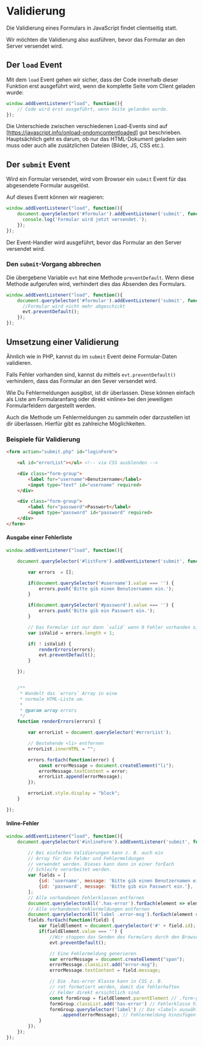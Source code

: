 # Validierung

Die Validierung eines Formulars in JavaScript findet clientseitig statt.

Wir möchten die Validierung also ausführen, bevor das Formular an den Server versendet wird.

## Der `load` Event

Mit dem `load` Event gehen wir sicher, dass der Code innerhalb dieser Funktion erst ausgeführt wird, wenn die komplette Seite vom Client geladen wurde:

```js
window.addEventListener("load", function(){
    // Code wird erst ausgeführt, wenn Seite gelanden wurde.
});
```

Die Unterschiede zwischen verschiedenen Load-Events sind auf [https://javascript.info/onload-ondomcontentloaded] gut beschrieben. Hauptsächlich geht es darum, ob nur das HTML-Dokument geladen sein muss oder auch alle zusätzlichen Dateien (Bilder, JS, CSS etc.).


## Der `submit` Event

Wird ein Formular versendet, wird vom Browser ein `submit` Event für das abgesendete Formular ausgelöst.

Auf dieses Event können wir reagieren:

```js
window.addEventListener("load", function(){
    document.querySelector('#formular').addEventListener('submit', function(evt) {
      console.log('Formular wird jetzt versendet.');
    });
});
```

Der Event-Handler wird ausgeführt, bevor das Formular an den Server versendet wird.

### Den `submit`-Vorgang abbrechen

Die übergebene Variable `evt` hat eine Methode `preventDefault`. Wenn diese Methode aufgerufen
wird, verhindert dies das Absenden des Formulars.

```js
window.addEventListener("load", function(){
    document.querySelector('#formular').addEventListener('submit', function(evt) {
      //Formular wird nicht mehr abgeschickt
      evt.preventDefault();
    });
});
```

## Umsetzung einer Validierung

Ähnlich wie in PHP, kannst du im `submit` Event deine Formular-Daten validieren.

Falls Fehler vorhanden sind, kannst du mittels `evt.preventDefault()` verhindern, dass das Formular an den Sever versendet wird.

Wie Du Fehlermeldungen ausgibst, ist dir überlassen. Diese können einfach als Liste am Formularanfang oder direkt «inline» bei den jeweiligen Formularfeldern dargestellt werden.

Auch die Methode um Fehlermeldungen zu sammeln oder darzustellen ist dir überlassen. Hierfür gibt es zahlreiche Möglichkeiten.

### Beispiele für Validierung

```html
<form action="submit.php" id="loginForm">

    <ul id="errorList"></ul> <!-- via CSS ausblenden -->

    <div class="form-group">
        <label for="username">Benutzername</label>
        <input type="text" id="username" required>
    </div>

    <div class="form-group">
        <label for="password">Passwort</label>
        <input type="password" id="password" required>
    </div>
</form>
```

#### Ausgabe einer Fehlerliste

```js
window.addEventListener("load", function(){

    document.querySelector('#listForm').addEventListener('submit', function(evt) {

        var errors  = [];

        if(document.querySelector('#username').value === '') {
            errors.push('Bitte gib einen Benutzernamen ein.');
        }

        if(document.querySelector('#password').value === '') {
            errors.push('Bitte gib ein Passwort ein.');
        }

        // Das Formular ist nur dann `valid` wenn 0 Fehler vorhanden sind.
        var isValid = errors.length < 1;

        if( ! isValid) {
            renderErrors(errors);
            evt.preventDefault();
        }

    });


    /**
     * Wandelt das `errors` Array in eine
     * normale HTML-Liste um.
     *
     * @param array errors
     */
    function renderErrors(errors) {

        var errorList = document.querySelector('#errorList');

        // Bestehende <li> entfernen
        errorList.innerHTML = "";

        errors.forEach(function(error) {
            const errorMessage = document.createElement("li");
            errorMessage.textContent = error;
            errorList.append(errorMessage);
        });

        errorList.style.display = "block";
    }

});

```

#### Inline-Fehler


```js
window.addEventListener("load", function(){
    document.querySelector('#inlineForm').addEventListener('submit', function(evt) {

        // Bei einfachen Validierungen kann z. B. auch ein
        // Array für die Felder und Fehlermeldungen
        // verwendet werden. Dieses kann dann in einer forEach
        // Schleife verarbeitet werden.
        var fields = [
            {id: 'username', message: 'Bitte gib einen Benutzernamen ein.'},
            {id: 'password', message: 'Bitte gib ein Passwort ein.'},
        ];
        // Alle vorhandenen Fehlerklassen entfernen
        document.querySelectorAll('.has-error').forEach(element => element.classList.remove('has-error'));
        // Alle vorhandenen Fehlermeldungen entfernen
        document.querySelectorAll('label .error-msg').forEach(element => element.remove());
        fields.forEach(function(field) {
            var fieldElement = document.querySelector('#' + field.id);
            if(fieldElement.value === '') {
                //Wir stoppen das Senden des Formulars durch den Browser, sobald wir einen Fehler entdecken.
                evt.preventDefault();

                // Eine Fehlermeldung generieren
                var errorMessage = document.createElement("span");
                errorMessage.classList.add("error-msg");
                errorMessage.textContent = field.message;

                // Die .has-error Klasse kann in CSS z. B.
                // rot formatiert werden, damit die fehlerhaften
                // Felder direkt ersichtlich sind.
                const formGroup = fieldElement.parentElement // .form-group
                formGroup.classList.add('has-error') // Fehlerklasse hinzufügen
                formGroup.querySelector('label') // Das <label> auswählen
                    .append(errorMessage); // Fehlermeldung hinzufügen
            }
        });
    });
});

```
